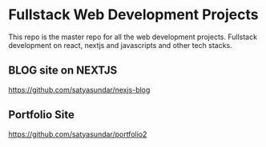 # Fullstack Web Development Projects
This repo is the master repo for all the web development projects. Fullstack development on react, nextjs and javascripts and other tech stacks.

## BLOG site on NEXTJS
https://github.com/satyasundar/nexjs-blog

## Portfolio Site
https://github.com/satyasundar/portfolio2
